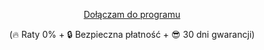<p style="text-align: center;">
	<a href="{{ page.checkout }}" class="checkout" style="background:{{page.accent}}">Dołączam do programu</a>
</p>
<p style="text-align: center;">(🔥 Raty 0% + 🔒 Bezpieczna płatność + 😎 30 dni gwarancji)</p>